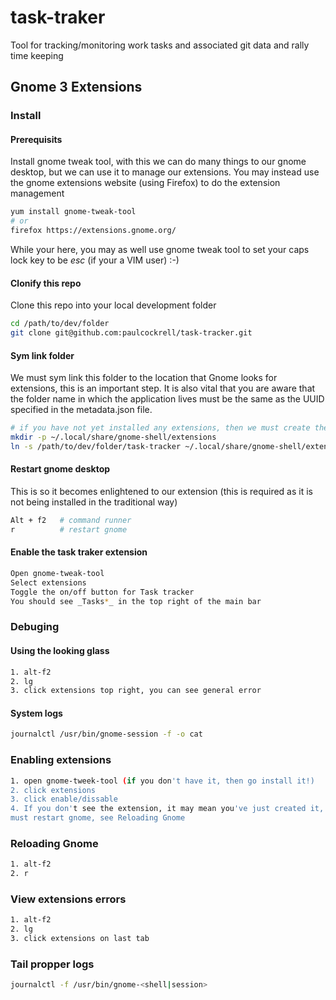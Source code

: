 task-traker
===========

Tool for tracking/monitoring work tasks and associated git data and rally time keeping

## Gnome 3 Extensions

### Install
#### Prerequisits

Install gnome tweak tool, with this we can do many things to our gnome desktop, but we can use it to manage 
our extensions. You may instead use the gnome extensions website (using Firefox) to do the extension management
```sh
yum install gnome-tweak-tool
# or
firefox https://extensions.gnome.org/
```

While your here, you may as well use gnome tweak tool to set your caps lock key to be _esc_ (if your a VIM user) :-)

#### Clonify this repo

Clone this repo into your local development folder

```sh
cd /path/to/dev/folder
git clone git@github.com:paulcockrell/task-tracker.git
```
 
#### Sym link folder
We must sym link this folder to the location that Gnome looks for extensions, this is an important step. It is also vital
that you are aware that the folder name in which the application lives must be the same as the UUID specified in the 
metadata.json file.

```sh
# if you have not yet installed any extensions, then we must create the extensions folder below (this must be done as a standard user)
mkdir -p ~/.local/share/gnome-shell/extensions
ln -s /path/to/dev/folder/task-tracker ~/.local/share/gnome-shell/extensions/task-tracker@paulcockrell.gmail.com 
```

#### Restart gnome desktop 
This is so it becomes enlightened to our extension (this is required as it is not being installed in the traditional way)

```sh
Alt + f2   # command runner
r          # restart gnome
```

#### Enable the task traker extension

```sh
Open gnome-tweak-tool
Select extensions
Toggle the on/off button for Task tracker
You should see _Tasks*_ in the top right of the main bar
```
 
### Debuging

#### Using the looking glass

```sh
1. alt-f2
2. lg
3. click extensions top right, you can see general error
```

#### System logs

```sh
journalctl /usr/bin/gnome-session -f -o cat
```


### Enabling extensions

```sh
1. open gnome-tweek-tool (if you don't have it, then go install it!)
2. click extensions
3. click enable/dissable
4. If you don't see the extension, it may mean you've just created it, so we
must restart gnome, see Reloading Gnome
```

### Reloading Gnome

```sh
1. alt-f2
2. r
```

### View extensions errors

```sh
1. alt-f2
2. lg
3. click extensions on last tab
```

### Tail propper logs

```sh
journalctl -f /usr/bin/gnome-<shell|session>
```

